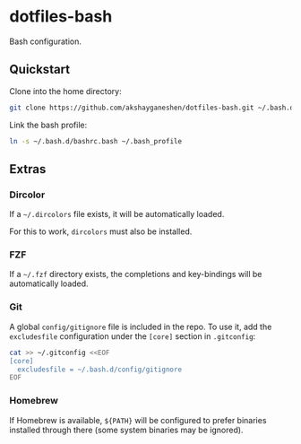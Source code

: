 # dotfiles-bash

Bash configuration.

## Quickstart

Clone into the home directory:

```sh
git clone https://github.com/akshayganeshen/dotfiles-bash.git ~/.bash.d
```

Link the bash profile:

```sh
ln -s ~/.bash.d/bashrc.bash ~/.bash_profile
```

## Extras

### Dircolor

If a `~/.dircolors` file exists, it will be automatically loaded.

For this to work, `dircolors` must also be installed.

### FZF

If a `~/.fzf` directory exists, the completions and key-bindings will be
automatically loaded.

### Git

A global `config/gitignore` file is included in the repo. To use it, add the
`excludesfile` configuration under the `[core]` section in `.gitconfig`:

```sh
cat >> ~/.gitconfig <<EOF
[core]
  excludesfile = ~/.bash.d/config/gitignore
EOF
```

### Homebrew

If Homebrew is available, `${PATH}` will be configured to prefer binaries
installed through there (some system binaries may be ignored).

